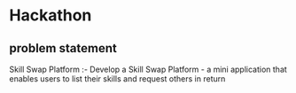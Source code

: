 # Hackathon
## problem statement

Skill Swap Platform :- Develop a Skill Swap Platform - a mini application that enables users to list their skills and request others in return
